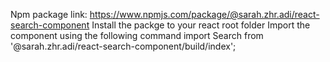 Npm package link: https://www.npmjs.com/package/@sarah.zhr.adi/react-search-component
Install the packge to your react root folder 
Import the component using the following command
import Search from '@sarah.zhr.adi/react-search-component/build/index';
